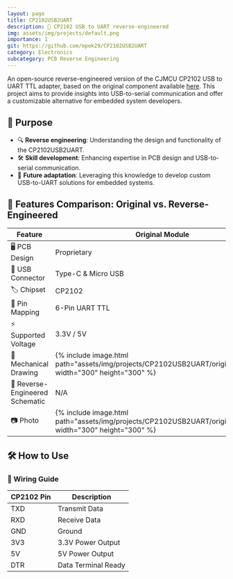 ```yaml
---
layout: page
title: CP2102USB2UART
description: 🔌 CP2102 USB to UART reverse-engineered
img: assets/img/projects/default.png
importance: 1
git: https://github.com/mpek29/CP2102USB2UART
category: Electronics
subcategory: PCB Reverse Engineering
---
```



An open-source reverse-engineered version of the CJMCU CP2102 USB to UART TTL adapter, based on the original component available [here](https://fr.aliexpress.com/item/1005006975725106.html). This project aims to provide insights into USB-to-serial communication and offer a customizable alternative for embedded system developers.

## 🎯 Purpose

- 🔍 **Reverse engineering**: Understanding the design and functionality of the CP2102USB2UART.
- 🛠️ **Skill development**: Enhancing expertise in PCB design and USB-to-serial communication.
- 🔄 **Future adaptation**: Leveraging this knowledge to develop custom USB-to-UART solutions for embedded systems.

## 📝 Features Comparison: Original vs. Reverse-Engineered


| Feature            | Original Module | Reverse-Engineered Version |
|--------------------|----------------|---------------------------|
| 🖥️ PCB Design        | Proprietary     | Open-source & customizable |
| 🔌 USB Connector     | Type-C & Micro USB | Type-C & Micro USB |
| 🏷️ Chipset           | CP2102          | CP2102 |
| 📌 Pin Mapping       | 6-Pin UART TTL  | 6-Pin UART TTL |
| ⚡ Supported Voltage | 3.3V / 5V       | 3.3V / 5V |
| 👐 Mechanical Drawing  | {% include image.html path="assets/img/projects/CP2102USB2UART/original_pcb.png" width="300" height="300" %} | {% include image.html path="assets/img/projects/CP2102USB2UART/reversed_pcb.png" width="300" height="300" %} |
| 📝 Reverse-Engineered Schematic | N/A | {% include image.html path="assets/img/projects/CP2102USB2UART/reversed_sch.png" width="300" height="300" %} |
| 📷 Photo             | {% include image.html path="assets/img/projects/CP2102USB2UART/original_3d.png" width="300" height="300" %} | {% include image.html path="assets/img/projects/CP2102USB2UART/reversed_3d.png" width="300" height="300" %} |

## 🛠️ How to Use

### 📌 Wiring Guide


| CP2102 Pin | Description |
|------------|-------------|
| TXD        | Transmit Data |
| RXD        | Receive Data |
| GND        | Ground |
| 3V3        | 3.3V Power Output |
| 5V         | 5V Power Output |
| DTR        | Data Terminal Ready |

